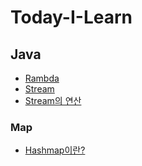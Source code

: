 # Today-I-Learn

## Java
- [Rambda](https://github.com/peppermintt0504/Today-I-Learn/blob/main/Java/Lambda.md)
- [Stream](https://github.com/peppermintt0504/Today-I-Learn/blob/main/Java/Stream.md)
- [Stream의 연산](https://github.com/peppermintt0504/Today-I-Learn/blob/main/Java/Stream%EC%9D%98%20%EC%97%B0%EC%82%B0)
### Map
- [Hashmap이란?](https://github.com/peppermintt0504/Today-I-Learn/blob/main/Java/Map/Hashmap%EC%9D%B4%EB%9E%80%3F.md)
